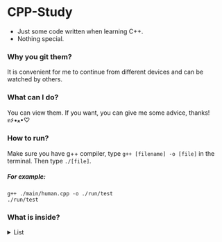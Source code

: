# CPP-Study
- Just some code written when learning C++.
- Nothing special.

### Why you git them?
It is convenient for me to continue from different devices and can be watched by others.

### What can I do?
You can view them. If you want, you can give me some advice, thanks! ฅ۶•ﻌ•♡

### How to run?
Make sure you have g++ compiler, type `g++ [filename] -o [file]` in the terminal.
Then type `./[file]`.

##### For example:
```shell
g++ ./main/human.cpp -o ./run/test
./run/test
```

### What is inside?
<details>
  <summary>List</summary>

1. hellowrold.cpp
2. Hello.cpp
3. 1to10.cpp
4. sum.cpp
5. j.cpp
6. var.cpp
7. ab.cpp
9. pointer.cpp
9. const.cpp
10. math.cpp
11. string.cpp
12. getline.cpp
13. vector.cpp
14. iterator.cpp
15. array.cpp
16. tom.cpp
17. human.cpp
18. template.cpp
19. pfunc.cpp
20. box
    1. box.h
    2. fun.cpp
    3. main.cpp
21. count.cpp

</details>

